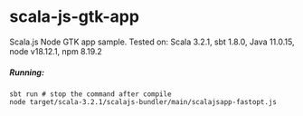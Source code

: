 # scala-js-gtk-app
Scala.js Node GTK app sample. Tested on: Scala 3.2.1, sbt 1.8.0, Java 11.0.15, node v18.12.1, npm 8.19.2
##### Running:
```
sbt run # stop the command after compile
node target/scala-3.2.1/scalajs-bundler/main/scalajsapp-fastopt.js
```
